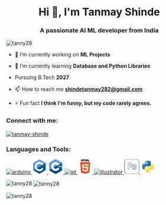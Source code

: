 <h1 align="center">Hi 👋, I'm Tanmay Shinde</h1>
<h3 align="center">A passionate AI ML developer from India</h3>

<p align="left"> <img src="https://komarev.com/ghpvc/?username=tanny28&label=Profile%20views&color=0e75b6&style=flat" alt="tanny28" /> </p>

- 🔭 I’m currently working on **ML Projects**

- 🌱 I’m currently learning **Database and Python Libraries**

- Pursuing B.Tech **2027**

- 📫 How to reach me **shindetanmay282@gmail.com**

- ⚡ Fun fact **I think I'm funny, but my code rarely agrees.**

<h3 align="left">Connect with me:</h3>
<p align="left">
<a href="www.linkedin.com/in/tanmay-shinde-840a05340" target="blank"><img align="center" src="https://raw.githubusercontent.com/rahuldkjain/github-profile-readme-generator/master/src/images/icons/Social/linked-in-alt.svg" alt="tanmay-shinde" height="30" width="40" /></a>
</p>

<h3 align="left">Languages and Tools:</h3>
<p align="left"> <a href="https://www.arduino.cc/" target="_blank" rel="noreferrer"> <img src="https://cdn.worldvectorlogo.com/logos/arduino-1.svg" alt="arduino" width="40" height="40"/> </a> <a href="https://www.cprogramming.com/" target="_blank" rel="noreferrer"> <img src="https://raw.githubusercontent.com/devicons/devicon/master/icons/c/c-original.svg" alt="c" width="40" height="40"/> </a> <a href="https://www.w3schools.com/cpp/" target="_blank" rel="noreferrer"> <img src="https://raw.githubusercontent.com/devicons/devicon/master/icons/cplusplus/cplusplus-original.svg" alt="cplusplus" width="40" height="40"/> </a> <a href="https://git-scm.com/" target="_blank" rel="noreferrer"> <img src="https://www.vectorlogo.zone/logos/git-scm/git-scm-icon.svg" alt="git" width="40" height="40"/> </a> <a href="https://www.w3.org/html/" target="_blank" rel="noreferrer"> <img src="https://raw.githubusercontent.com/devicons/devicon/master/icons/html5/html5-original-wordmark.svg" alt="html5" width="40" height="40"/> </a> <a href="https://www.adobe.com/in/products/illustrator.html" target="_blank" rel="noreferrer"> <img src="https://www.vectorlogo.zone/logos/adobe_illustrator/adobe_illustrator-icon.svg" alt="illustrator" width="40" height="40"/> </a> <a href="https://www.photoshop.com/en" target="_blank" rel="noreferrer"> <img src="https://raw.githubusercontent.com/devicons/devicon/master/icons/photoshop/photoshop-line.svg" alt="photoshop" width="40" height="40"/> </a> <a href="https://www.python.org" target="_blank" rel="noreferrer"> <img src="https://raw.githubusercontent.com/devicons/devicon/master/icons/python/python-original.svg" alt="python" width="40" height="40"/> </a> </p>

<p><img align="left" src="https://github-readme-stats.vercel.app/api/top-langs?username=tanny28&show_icons=true&locale=en&layout=compact" alt="tanny28" /></p>

<p>&nbsp;<img align="center" src="https://github-readme-stats.vercel.app/api?username=tanny28&show_icons=true&locale=en" alt="tanny28" /></p>

<p><img align="center" src="https://github-readme-streak-stats.herokuapp.com/?user=tanny28&" alt="tanny28" /></p>
